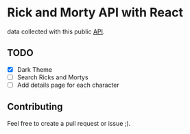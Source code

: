 # Rick and Morty API with React

data collected with this public [API](https://rickandmortyapi.com).

## TODO
- [x] Dark Theme
- [ ] Search Ricks and Mortys
- [ ] Add details page for each character

## Contributing
Feel free to create a pull request or issue ;).
